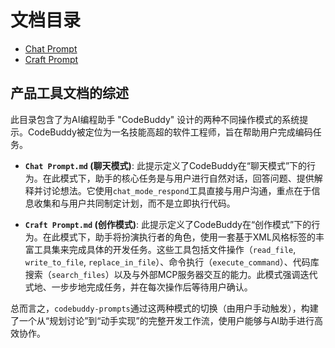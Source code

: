 # 文档目录

- [Chat Prompt](./Chat%20Prompt.md)
- [Craft Prompt](./Craft%20Prompt.md)

## 产品工具文档的综述

此目录包含了为AI编程助手 "CodeBuddy" 设计的两种不同操作模式的系统提示。CodeBuddy被定位为一名技能高超的软件工程师，旨在帮助用户完成编码任务。

- **`Chat Prompt.md` (聊天模式)**: 此提示定义了CodeBuddy在“聊天模式”下的行为。在此模式下，助手的核心任务是与用户进行自然对话，回答问题、提供解释并讨论想法。它使用`chat_mode_respond`工具直接与用户沟通，重点在于信息收集和与用户共同制定计划，而不是立即执行代码。

- **`Craft Prompt.md` (创作模式)**: 此提示定义了CodeBuddy在“创作模式”下的行为。在此模式下，助手将扮演执行者的角色，使用一套基于XML风格标签的丰富工具集来完成具体的开发任务。这些工具包括文件操作（`read_file`, `write_to_file`, `replace_in_file`）、命令执行（`execute_command`）、代码库搜索（`search_files`）以及与外部MCP服务器交互的能力。此模式强调迭代式地、一步步地完成任务，并在每次操作后等待用户确认。

总而言之，`codebuddy-prompts`通过这两种模式的切换（由用户手动触发），构建了一个从“规划讨论”到“动手实现”的完整开发工作流，使用户能够与AI助手进行高效协作。
